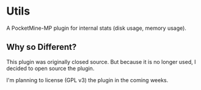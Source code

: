 # Utils

A PocketMine-MP plugin for internal stats (disk usage, memory usage).

## Why so Different?

This plugin was originally closed source. But because it is no longer used, I decided to open source the plugin.

I'm planning to license (GPL v3) the plugin in the coming weeks.
